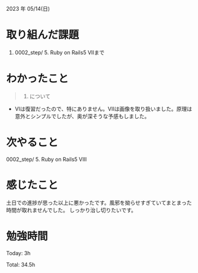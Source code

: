 2023 年 05/14(日)

# 取り組んだ課題

1. 0002_step/ 5. Ruby on Rails5 VIIまで

# わかったこと

> 1. について

* VIは復習だったので、特にありません。VIIは画像を取り扱いました。原理は意外とシンプルでしたが、奥が深そうな予感もしました。

# 次やること

0002_step/ 5. Ruby on Rails5 VIII

# 感じたこと

土日での進捗が思った以上に悪かったです。風邪を拗らせすぎていてまとまった時間が取れませんでした。
しっかり治し切りたいです。


# 勉強時間

Today: 3h

Total: 34.5h